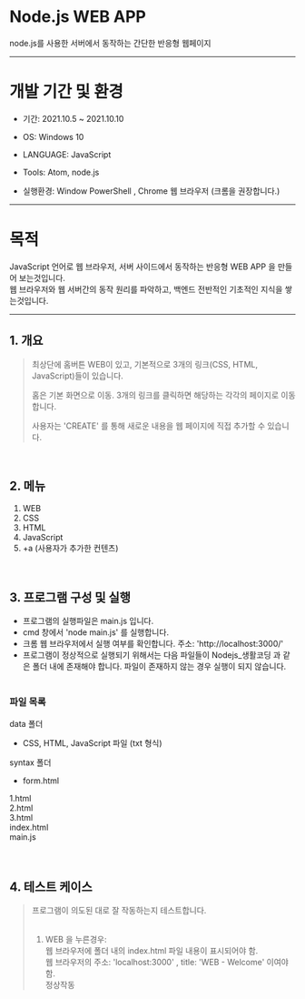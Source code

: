 # Node.js WEB APP
node.js를 사용한 서버에서 동작하는 간단한 반응형 웹페이지

------------------
# 개발 기간 및 환경

+ 기간: 2021.10.5 ~ 2021.10.10
 
+ OS: Windows 10

+ LANGUAGE: JavaScript

+ Tools: Atom, node.js

+ 실행환경: Window PowerShell , Chrome 웹 브라우저  (크롬을 권장합니다.)
------------------
# 목적

JavaScript 언어로 웹 브라우저, 서버 사이드에서 동작하는 반응형 WEB APP 을 만들어 보는것입니다.<br>
웹 브라우저와 웹 서버간의 동작 원리를 파악하고, 백엔드 전반적인 기초적인 지식을 쌓는것입니다.
<br>

-------------------
## 1. 개요
> 최상단에 홈버튼 WEB이 있고, 기본적으로 3개의 링크(CSS, HTML, JavaScript)들이 있습니다.  
>   
> 홈은 기본 화면으로 이동. 3개의 링크를 클릭하면 해당하는 각각의 페이지로 이동합니다.   
> 
> 사용자는 'CREATE' 를 통해 새로운 내용을 웹 페이지에 직접 추가할 수 있습니다.    
<br>

## 2. 메뉴
1. WEB
2. CSS
3. HTML
4. JavaScript
5. +a (사용자가 추가한 컨텐츠)
<br>

## 3. 프로그램 구성 및 실행

- 프로그램의 실행파일은 main.js 입니다.<br>
- cmd 창에서 'node main.js' 를 실행합니다.<br>
- 크롬 웹 브라우저에서 실행 여부를 확인합니다.  주소: 'http://localhost:3000/'<br>
- 프로그램이 정상적으로 실행되기 위해서는 다음 파일들이 Nodejs_생활코딩 과 같은 폴더 내에 존재해야 합니다. 파일이 존재하지 않는 경우 실행이 되지 않습니다.<br><br>

### 파일 목록<br>
data 폴더
- CSS, HTML, JavaScript 파일 (txt 형식)

syntax 폴더
- form.html<br>

1.html<br>
2.html<br>
3.html <br>
index.html<br>
main.js<br>
<br>
<br>

## 4. 테스트 케이스
> 프로그램이 의도된 대로 잘 작동하는지 테스트합니다.<br><br>
> 1. WEB 을 누른경우:<br>
> 웹 브라우저에 폴더 내의 index.html 파일 내용이 표시되어야 함.<br>웹 브라우저의 주소: 'localhost:3000' , title: 'WEB - Welcome' 이여야 함.<br>
> 정상작동
